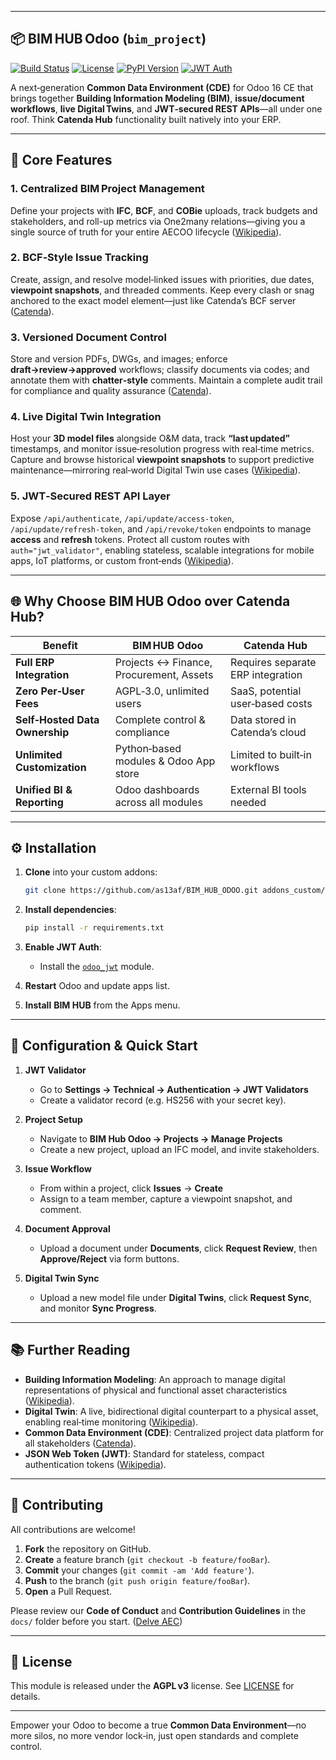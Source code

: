 
---

## 📦 BIM HUB Odoo (`bim_project`)

[![Build Status](https://img.shields.io/github/actions/workflow/status/as13af/BIM_HUB_ODOO/ci.yml?branch=main\&style=flat-square)](https://github.com/as13af/BIM_HUB_ODOO/actions)
[![License](https://img.shields.io/badge/license-AGPL--3.0-blue.svg?style=flat-square)](https://www.gnu.org/licenses/agpl-3.0.en.html)
[![PyPI Version](https://img.shields.io/pypi/v/odoo16-bim_project?style=flat-square)](https://pypi.org/project/odoo16-bim_project)
[![JWT Auth](https://img.shields.io/badge/JWT–enabled-green?style=flat-square)](https://jwt.io/)

A next‑generation **Common Data Environment (CDE)** for Odoo 16 CE that brings together **Building Information Modeling (BIM)**, **issue/document workflows**, **live Digital Twins**, and **JWT‑secured REST APIs**—all under one roof. Think **Catenda Hub** functionality built natively into your ERP.

---

## 🚀 Core Features

### 1. Centralized BIM Project Management

Define your projects with **IFC**, **BCF**, and **COBie** uploads, track budgets and stakeholders, and roll-up metrics via One2many relations—giving you a single source of truth for your entire AECOO lifecycle ([Wikipedia][1]).

### 2. BCF‑Style Issue Tracking

Create, assign, and resolve model‑linked issues with priorities, due dates, **viewpoint snapshots**, and threaded comments. Keep every clash or snag anchored to the exact model element—just like Catenda’s BCF server ([Catenda][2]).

### 3. Versioned Document Control

Store and version PDFs, DWGs, and images; enforce **draft→review→approved** workflows; classify documents via codes; and annotate them with **chatter‑style** comments. Maintain a complete audit trail for compliance and quality assurance ([Catenda][3]).

### 4. Live Digital Twin Integration

Host your **3D model files** alongside O\&M data, track **“last updated”** timestamps, and monitor issue‑resolution progress with real‑time metrics. Capture and browse historical **viewpoint snapshots** to support predictive maintenance—mirroring real‑world Digital Twin use cases ([Wikipedia][4]).

### 5. JWT‑Secured REST API Layer

Expose `/api/authenticate`, `/api/update/access-token`, `/api/update/refresh-token`, and `/api/revoke/token` endpoints to manage **access** and **refresh** tokens. Protect all custom routes with `auth="jwt_validator"`, enabling stateless, scalable integrations for mobile apps, IoT platforms, or custom front‑ends ([Wikipedia][5]).

---

## 🌐 Why Choose BIM HUB Odoo over Catenda Hub?

| Benefit                        | BIM HUB Odoo                            | Catenda Hub                       |
| ------------------------------ | --------------------------------------- | --------------------------------- |
| **Full ERP Integration**       | Projects ↔ Finance, Procurement, Assets | Requires separate ERP integration |
| **Zero Per‑User Fees**         | AGPL‑3.0, unlimited users               | SaaS, potential user‑based costs  |
| **Self‑Hosted Data Ownership** | Complete control & compliance           | Data stored in Catenda’s cloud    |
| **Unlimited Customization**    | Python‑based modules & Odoo App store   | Limited to built‑in workflows     |
| **Unified BI & Reporting**     | Odoo dashboards across all modules      | External BI tools needed          |

---

## ⚙️ Installation

1. **Clone** into your custom addons:

   ```bash
   git clone https://github.com/as13af/BIM_HUB_ODOO.git addons_custom/bim_project
   ```
2. **Install dependencies**:

   ```bash
   pip install -r requirements.txt
   ```
3. **Enable JWT Auth**:

   * Install the [`odoo_jwt`](https://apps.odoo.com/apps/modules/17.0/odoo_jwt) module.
4. **Restart** Odoo and update apps list.
5. **Install** **BIM HUB** from the Apps menu.

---

## 🔧 Configuration & Quick Start

1. **JWT Validator**

   * Go to **Settings → Technical → Authentication → JWT Validators**
   * Create a validator record (e.g. HS256 with your secret key).

2. **Project Setup**

   * Navigate to **BIM Hub Odoo → Projects → Manage Projects**
   * Create a new project, upload an IFC model, and invite stakeholders.

3. **Issue Workflow**

   * From within a project, click **Issues** → **Create**
   * Assign to a team member, capture a viewpoint snapshot, and comment.

4. **Document Approval**

   * Upload a document under **Documents**, click **Request Review**, then **Approve/Reject** via form buttons.

5. **Digital Twin Sync**

   * Upload a new model file under **Digital Twins**, click **Request Sync**, and monitor **Sync Progress**.

---

## 📚 Further Reading

* **Building Information Modeling**: An approach to manage digital representations of physical and functional asset characteristics ([Wikipedia][1]).
* **Digital Twin**: A live, bidirectional digital counterpart to a physical asset, enabling real‑time monitoring ([Wikipedia][4]).
* **Common Data Environment (CDE)**: Centralized project data platform for all stakeholders ([Catenda][2]).
* **JSON Web Token (JWT)**: Standard for stateless, compact authentication tokens ([Wikipedia][5]).

---

## 🤝 Contributing

All contributions are welcome!

1. **Fork** the repository on GitHub.
2. **Create** a feature branch (`git checkout -b feature/fooBar`).
3. **Commit** your changes (`git commit -am 'Add feature'`).
4. **Push** to the branch (`git push origin feature/fooBar`).
5. **Open** a Pull Request.

Please review our **Code of Conduct** and **Contribution Guidelines** in the `docs/` folder before you start. ([Delve AEC][6])

---

## 📜 License

This module is released under the **AGPL v3** license. See [LICENSE](LICENSE) for details.

---

Empower your Odoo to become a true **Common Data Environment**—no more silos, no more vendor lock‑in, just open standards and complete control.

[1]: https://en.wikipedia.org/wiki/Building_information_modeling?utm_source=chatgpt.com "Building information modeling - Wikipedia"
[2]: https://catenda.com/glossary/common-data-environment/?utm_source=chatgpt.com "CDE - Common Data Environment - Catenda"
[3]: https://catenda.com/bim-solutions-open-standards/catenda-hub-common-data-environment/?utm_source=chatgpt.com "Catenda Hub"
[4]: https://en.wikipedia.org/wiki/Category%3ABuilding_information_modeling?utm_source=chatgpt.com "Category:Building information modeling - Wikipedia"
[5]: https://en.wikipedia.org/wiki/JSON_Web_Token?utm_source=chatgpt.com "JSON Web Token"
[6]: https://delveaec.com/product/catenda-hub/?utm_source=chatgpt.com "Catenda Hub - Delve AEC"
